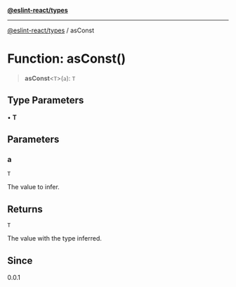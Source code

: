 [**@eslint-react/types**](../README.md)

***

[@eslint-react/types](../README.md) / asConst

# Function: asConst()

> **asConst**\<`T`\>(`a`): `T`

## Type Parameters

• **T**

## Parameters

### a

`T`

The value to infer.

## Returns

`T`

The value with the type inferred.

## Since

0.0.1
